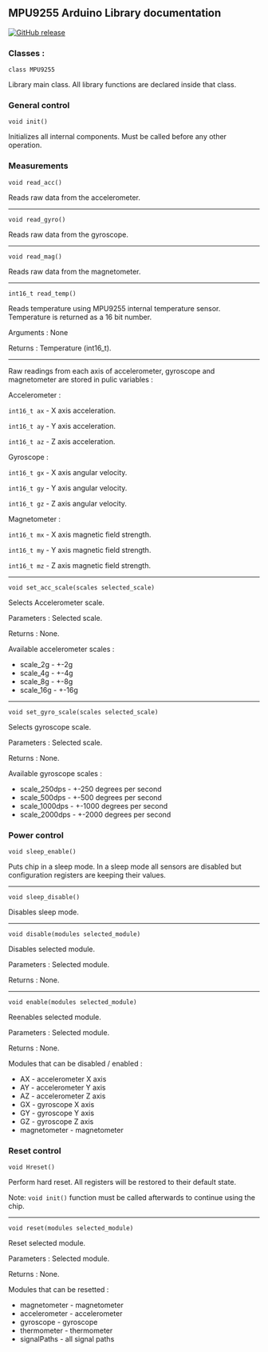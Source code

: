 ## MPU9255 Arduino Library documentation
[![GitHub release](https://img.shields.io/github/release/Bill2462/MPU9255-Arduino-Library.svg?maxAge=3600)](https://github.com/Bill2462/MPU9255-Arduino-Library/releases/latest)

### Classes : 

`class MPU9255`

Library main class. All library functions are declared inside that class. 

### General control 

`void init()`

Initializes all internal components. Must be called before any other operation.



### Measurements 

`void read_acc()`

Reads raw data from the accelerometer. 

------------------------------

`void read_gyro()`

Reads raw data from the gyroscope. 

------------------------------

`void read_mag()`

Reads raw data from the magnetometer. 

------------------------------

`int16_t read_temp()`

Reads temperature using MPU9255 internal temperature sensor. 
Temperature is returned as a 16 bit number. 

Arguments : None

Returns : Temperature (int16_t). 

------------------------------

Raw readings from each axis of accelerometer, gyroscope and magnetometer are stored in pulic variables : 

Accelerometer :

`int16_t ax` - X axis acceleration.

`int16_t ay` - Y axis acceleration.

`int16_t az` - Z axis acceleration.

Gyroscope : 

`int16_t gx` - X axis angular velocity.

`int16_t gy` - Y axis angular velocity.

`int16_t gz` - Z axis angular velocity.


Magnetometer : 

`int16_t mx` - X axis magnetic field strength.

`int16_t my` - Y axis magnetic field strength.

`int16_t mz` - Z axis magnetic field strength.

------------------------------

`void set_acc_scale(scales selected_scale)`

Selects Accelerometer scale.

Parameters  : Selected scale. 

Returns : None.

Available accelerometer scales : 
- scale_2g - +-2g
- scale_4g - +-4g
- scale_8g - +-8g
- scale_16g - +-16g

------------------------------

`void set_gyro_scale(scales selected_scale)`

Selects gyroscope scale. 

Parameters  : Selected scale. 

Returns : None.

Available gyroscope scales : 
- scale_250dps - +-250 degrees per second
- scale_500dps - +-500 degrees per second
- scale_1000dps - +-1000 degrees per second
- scale_2000dps - +-2000 degrees per second

### Power control

`void sleep_enable()`

Puts chip in a sleep mode. 
In a sleep mode all sensors are disabled but configuration registers are keeping their values. 

------------------------------

`void sleep_disable()`

Disables sleep mode. 

------------------------------


`void disable(modules selected_module)`

Disables selected module. 

Parameters : Selected module. 

Returns : None. 


------------------------------

`void enable(modules selected_module)`

Reenables selected module. 

Parameters  : Selected module. 

Returns : None. 

Modules that can be disabled / enabled : 

- AX - accelerometer X axis
- AY - accelerometer Y axis
- AZ - accelerometer Z axis
- GX - gyroscope X axis
- GY - gyroscope Y axis
- GZ - gyroscope Z axis
- magnetometer - magnetometer



### Reset control

`void Hreset()`

Perform hard reset. All registers will be restored to their default state. 

Note: `void init()` function must be called afterwards to continue using the chip. 

------------------------------

`void reset(modules selected_module)`

Reset selected module. 

Parameters : Selected module. 

Returns : None. 

Modules that can be resetted : 
- magnetometer - magnetometer
- accelerometer - accelerometer
- gyroscope - gyroscope
- thermometer - thermometer
- signalPaths - all signal paths


